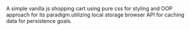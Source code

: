 A simple vanilla js shopping cart using pure css for styling and OOP approach for its paradigm.utilizing local storage browser API for caching data for persistence goals.
